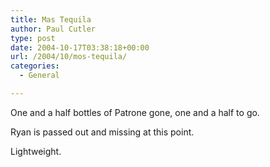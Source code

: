 ```yaml
---
title: Mas Tequila
author: Paul Cutler
type: post
date: 2004-10-17T03:38:18+00:00
url: /2004/10/mos-tequila/
categories:
  - General

---
```

One and a half bottles of Patrone gone, one and a half to go.

Ryan is passed out and missing at this point.

Lightweight.